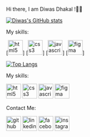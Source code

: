 Hi there, I am Diwas Dhakal !👋👋

[![Diwas's GitHub stats](https://github-readme-stats.vercel.app/api?username=Diwasdh)](https://github.com/Diwasdh/github-readme-stats)


My skills:

 [<img src='https://cdn.jsdelivr.net/npm/simple-icons@3.0.1/icons/html5.svg' alt='html5' height='40'>]  [<img src='https://cdn.jsdelivr.net/npm/simple-icons@3.0.1/icons/css3.svg' alt='css3' height='40'>]  [<img src='https://cdn.jsdelivr.net/npm/simple-icons@3.0.1/icons/javascript.svg' alt='javascript' height='40'>]  [<img src='https://cdn.jsdelivr.net/npm/simple-icons@3.0.1/icons/figma.svg' alt='figma' height='40'>]

[![Top Langs](https://github-readme-stats.vercel.app/api/top-langs/?username=Diwasdh&layout=compact)](https://github.com/Diwasdh/github-readme-stats)

My skills:

 [<img src='https://cdn.jsdelivr.net/npm/simple-icons@3.0.1/icons/html5.svg' alt='html5' height='40'>](na)  [<img src='https://cdn.jsdelivr.net/npm/simple-icons@3.0.1/icons/css3.svg' alt='css3' height='40'>](na)  [<img src='https://cdn.jsdelivr.net/npm/simple-icons@3.0.1/icons/javascript.svg' alt='javascript' height='40'>](na)  [<img src='https://cdn.jsdelivr.net/npm/simple-icons@3.0.1/icons/figma.svg' alt='figma' height='40'>](na)  


Contact Me:

[<img src='https://cdn.jsdelivr.net/npm/simple-icons@3.0.1/icons/github.svg' alt='github' height='40'>](https://github.com/Diwasdh)  [<img src='https://cdn.jsdelivr.net/npm/simple-icons@3.0.1/icons/linkedin.svg' alt='linkedin' height='40'>](https://www.linkedin.com/in/diwasdh/)  [<img src='https://cdn.jsdelivr.net/npm/simple-icons@3.0.1/icons/facebook.svg' alt='facebook' height='40'>](https://www.facebook.com/diwasdh)  [<img src='https://cdn.jsdelivr.net/npm/simple-icons@3.0.1/icons/instagram.svg' alt='instagram' height='40'>](https://www.instagram.com/diwas.dhakal/) 
